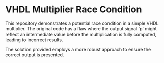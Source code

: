 # VHDL Multiplier Race Condition

This repository demonstrates a potential race condition in a simple VHDL multiplier. The original code has a flaw where the output signal 'p' might reflect an intermediate value before the multiplication is fully computed, leading to incorrect results.

The solution provided employs a more robust approach to ensure the correct output is presented.